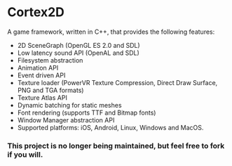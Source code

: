 # Cortex2D

A game framework, written in C++, that provides the following features:

* 2D SceneGraph (OpenGL ES 2.0 and SDL)
* Low latency sound API (OpenAL and SDL)
* Filesystem abstraction
* Animation API
* Event driven API
* Texture loader (PowerVR Texture Compression, Direct Draw Surface, PNG and TGA formats)
* Texture Atlas API
* Dynamic batching for static meshes
* Font rendering (supports TTF and Bitmap fonts)
* Window Manager abstraction API
* Supported platforms: iOS, Android, Linux, Windows and MacOS.


### This project is no longer being maintained, but feel free to fork if you will.
